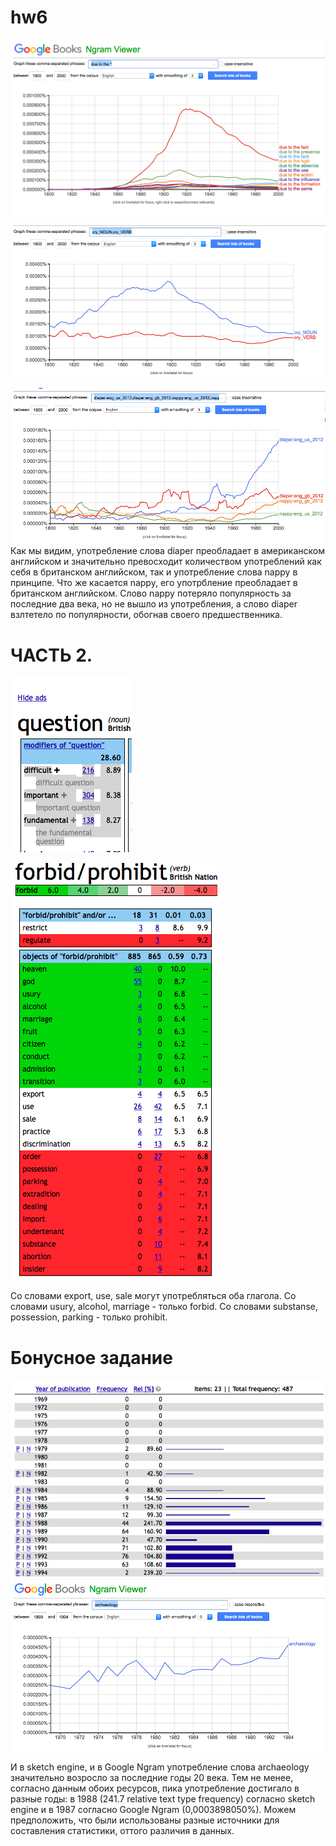 # hw6
![](https://github.com/Hilkovskalyona/hw6/blob/master/due%20to%20the%20*.png)

![](https://github.com/Hilkovskalyona/hw6/blob/master/cry.png)

![](https://github.com/Hilkovskalyona/hw6/blob/master/diaper%20VS%20nappy.png)
Как мы видим, употребление слова diaper преобладает в американском английском и значительно превосходит количеством употреблений как себя в британском английском, так и употребление слова nappy в принципе. Что же касается nаppy, его употрбление преобладает в британском английском. Слово nappy потеряло популярность за последние два века, но не вышло из употребления, а слово diaрer взлтетело по популярности, обогнав своего предшественника.

# ЧАСТЬ 2.
![](https://github.com/Hilkovskalyona/hw6/blob/master/modifiers.png)

![](https://github.com/Hilkovskalyona/hw6/blob/master/forbid:prohibit.png)

Со словами export, use, sale могут употребляться оба глагола.
Со словами usury, alcohol, marriage - только forbid.
Со словами  substanse, possession, parking - только prohibit.

# Бонусное задание

![](https://github.com/Hilkovskalyona/hw6/blob/master/arcaeology%20Sketch.png)
![](https://github.com/Hilkovskalyona/hw6/blob/master/archaeology%20Ngram.png)

И в sketch engine, и в Google Ngram употребление слова archaeology значительно возросло за последние годы 20 века. Тем не менее, согласно данным обоих ресурсов, пика употребление достигало в разные годы: в 1988 (241.7 relative text type frequency) согласно sketch engine и в 1987 согласно Google Ngram (0,0003898050%). Можем предположить, что были использованы разные источники для составления статистики, оттого различия в данных.
